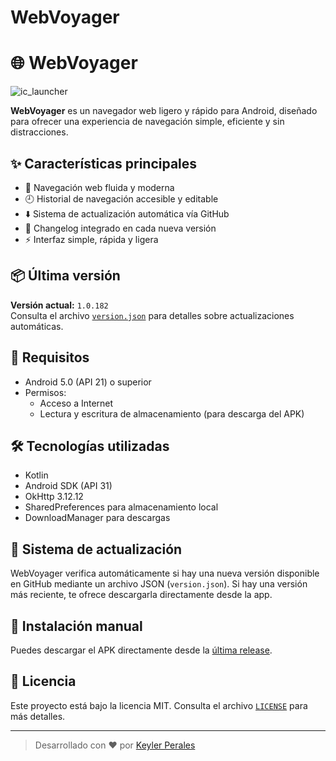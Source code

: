 # WebVoyager
# 🌐 WebVoyager

![ic_launcher](https://github.com/user-attachments/assets/c3844edd-53a4-48c0-8d8b-fdb685f0fc5a)


**WebVoyager** es un navegador web ligero y rápido para Android, diseñado para ofrecer una experiencia de navegación simple, eficiente y sin distracciones.

## ✨ Características principales

- 🔎 Navegación web fluida y moderna
- 🕘 Historial de navegación accesible y editable
- ⬇️ Sistema de actualización automática vía GitHub
- 📜 Changelog integrado en cada nueva versión
- ⚡ Interfaz simple, rápida y ligera

## 📦 Última versión

**Versión actual:** `1.0.182`  
Consulta el archivo [`version.json`](https://raw.githubusercontent.com/KeylerPerales/WebVoyager/main/version.json) para detalles sobre actualizaciones automáticas.

## 📱 Requisitos

- Android 5.0 (API 21) o superior
- Permisos:  
  - Acceso a Internet  
  - Lectura y escritura de almacenamiento (para descarga del APK)

## 🛠️ Tecnologías utilizadas

- Kotlin
- Android SDK (API 31)
- OkHttp 3.12.12
- SharedPreferences para almacenamiento local
- DownloadManager para descargas

## 🔄 Sistema de actualización

WebVoyager verifica automáticamente si hay una nueva versión disponible en GitHub mediante un archivo JSON (`version.json`). Si hay una versión más reciente, te ofrece descargarla directamente desde la app.

## 🚀 Instalación manual

Puedes descargar el APK directamente desde la [última release](https://github.com/KeylerPerales/WebVoyager/releases).

## 📝 Licencia

Este proyecto está bajo la licencia MIT. Consulta el archivo [`LICENSE`](LICENSE) para más detalles.

---

> Desarrollado con ❤️ por [Keyler Perales](https://github.com/KeylerPerales)
